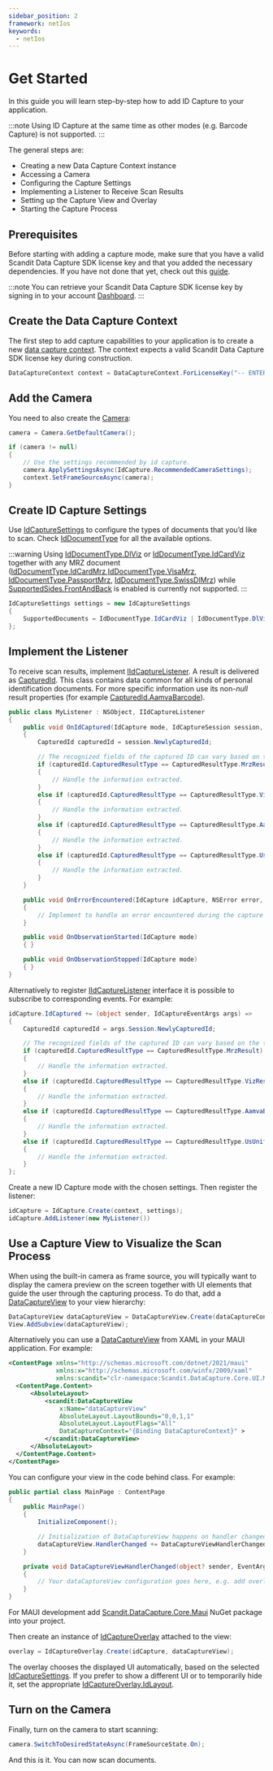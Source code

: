 ```yaml
---
sidebar_position: 2
framework: netIos
keywords:
  - netIos
---
```


# Get Started

In this guide you will learn step-by-step how to add ID Capture to your application.

:::note
Using ID Capture at the same time as other modes (e.g. Barcode Capture) is not supported.
:::

The general steps are:

- Creating a new Data Capture Context instance
- Accessing a Camera
- Configuring the Capture Settings
- Implementing a Listener to Receive Scan Results
- Setting up the Capture View and Overlay
- Starting the Capture Process

## Prerequisites

Before starting with adding a capture mode, make sure that you have a valid Scandit Data Capture SDK license key and that you added the necessary dependencies. If you have not done that yet, check out this [guide](../add-sdk.md).

:::note
You can retrieve your Scandit Data Capture SDK license key by signing in to your account [Dashboard](https://ssl.scandit.com/dashboard/sign-in).
:::

## Create the Data Capture Context

The first step to add capture capabilities to your application is to create a new [data capture context](https://docs.scandit.com/data-capture-sdk/dotnet.ios/core/api/data-capture-context.html#class-scandit.datacapture.core.DataCaptureContext). The context expects a valid Scandit Data Capture SDK license key during construction.

```csharp
DataCaptureContext context = DataCaptureContext.ForLicenseKey("-- ENTER YOUR SCANDIT LICENSE KEY HERE --");
```

## Add the Camera

You need to also create the [Camera](https://docs.scandit.com/data-capture-sdk/dotnet.ios/core/api/camera.html#class-scandit.datacapture.core.Camera):

```csharp
camera = Camera.GetDefaultCamera();

if (camera != null)
{
    // Use the settings recommended by id capture.
    camera.ApplySettingsAsync(IdCapture.RecommendedCameraSettings);
    context.SetFrameSourceAsync(camera);
}
```

## Create ID Capture Settings

Use [IdCaptureSettings](https://docs.scandit.com/data-capture-sdk/dotnet.ios/id-capture/api/id-capture-settings.html#class-scandit.datacapture.id.IdCaptureSettings) to configure the types of documents that you’d like to scan. Check [IdDocumentType](https://docs.scandit.com/data-capture-sdk/dotnet.ios/id-capture/api/id-document-type.html#enum-scandit.datacapture.id.IdDocumentType) for all the available options.

:::warning
Using [IdDocumentType.DlViz](https://docs.scandit.com/data-capture-sdk/dotnet.ios/id-capture/api/id-document-type.html#value-scandit.datacapture.id.IdDocumentType.DlViz) or [IdDocumentType.IdCardViz](https://docs.scandit.com/data-capture-sdk/dotnet.ios/id-capture/api/id-document-type.html#value-scandit.datacapture.id.IdDocumentType.IdCardViz) together with any MRZ document ([IdDocumentType.IdCardMrz](https://docs.scandit.com/data-capture-sdk/dotnet.ios/id-capture/api/id-document-type.html#value-scandit.datacapture.id.IdDocumentType.IdCardMrz),[IdDocumentType.VisaMrz](https://docs.scandit.com/data-capture-sdk/dotnet.ios/id-capture/api/id-document-type.html#value-scandit.datacapture.id.IdDocumentType.VisaMrz), [IdDocumentType.PassportMrz](https://docs.scandit.com/data-capture-sdk/dotnet.ios/id-capture/api/id-document-type.html#value-scandit.datacapture.id.IdDocumentType.PassportMrz), [IdDocumentType.SwissDlMrz](https://docs.scandit.com/data-capture-sdk/dotnet.ios/id-capture/api/id-document-type.html#value-scandit.datacapture.id.IdDocumentType.SwissDlMrz)) while [SupportedSides.FrontAndBack](https://docs.scandit.com/data-capture-sdk/dotnet.ios/id-capture/api/id-supported-document-sides.html#value-scandit.datacapture.id.SupportedSides.FrontAndBack) is enabled is currently not supported.
:::

```csharp
IdCaptureSettings settings = new IdCaptureSettings
{
    SupportedDocuments = IdDocumentType.IdCardViz | IdDocumentType.DlViz | IdDocumentType.AamvaBarcode
};
```

## Implement the Listener

To receive scan results, implement [IIdCaptureListener](https://docs.scandit.com/data-capture-sdk/dotnet.ios/id-capture/api/id-capture-listener.html#interface-scandit.datacapture.id.IIdCaptureListener). A result is delivered as [CapturedId](https://docs.scandit.com/data-capture-sdk/dotnet.ios/id-capture/api/captured-id.html#class-scandit.datacapture.id.CapturedId). This class contains data common for all kinds of personal identification documents. For more specific information use its non-_null_ result properties (for example [CapturedId.AamvaBarcode](https://docs.scandit.com/data-capture-sdk/dotnet.ios/id-capture/api/captured-id.html#property-scandit.datacapture.id.CapturedId.AamvaBarcode)).

```csharp
public class MyListener : NSObject, IIdCaptureListener
{
    public void OnIdCaptured(IdCapture mode, IdCaptureSession session, IFrameData data)
    {
        CapturedId capturedId = session.NewlyCapturedId;

        // The recognized fields of the captured ID can vary based on the type.
        if (capturedId.CapturedResultType == CapturedResultType.MrzResult)
        {
            // Handle the information extracted.
        }
        else if (capturedId.CapturedResultType == CapturedResultType.VizResult)
        {
            // Handle the information extracted.
        }
        else if (capturedId.CapturedResultType == CapturedResultType.AamvaBarcodeResult)
        {
            // Handle the information extracted.
        }
        else if (capturedId.CapturedResultType == CapturedResultType.UsUniformedServicesBarcodeResult)
        {
            // Handle the information extracted.
        }
    }

    public void OnErrorEncountered(IdCapture idCapture, NSError error, IdCaptureSession session, IFrameData frameData)
    {
        // Implement to handle an error encountered during the capture process.
    }

    public void OnObservationStarted(IdCapture mode)
    { }

    public void OnObservationStopped(IdCapture mode)
    { }
}
```

Alternatively to register [IIdCaptureListener](https://docs.scandit.com/data-capture-sdk/dotnet.ios/id-capture/api/id-capture-listener.html#interface-scandit.datacapture.id.IIdCaptureListener) interface it is possible to subscribe to corresponding events. For example:

```csharp
idCapture.IdCaptured += (object sender, IdCaptureEventArgs args) =>
{
    CapturedId capturedId = args.Session.NewlyCapturedId;

    // The recognized fields of the captured ID can vary based on the type.
    if (capturedId.CapturedResultType == CapturedResultType.MrzResult)
    {
        // Handle the information extracted.
    }
    else if (capturedId.CapturedResultType == CapturedResultType.VizResult)
    {
        // Handle the information extracted.
    }
    else if (capturedId.CapturedResultType == CapturedResultType.AamvaBarcodeResult)
    {
        // Handle the information extracted.
    }
    else if (capturedId.CapturedResultType == CapturedResultType.UsUniformedServicesBarcodeResult)
    {
        // Handle the information extracted.
    }
};
```

Create a new ID Capture mode with the chosen settings. Then register the listener:

```csharp
idCapture = IdCapture.Create(context, settings);
idCapture.AddListener(new MyListener())
```

## Use a Capture View to Visualize the Scan Process

When using the built-in camera as frame source, you will typically want to display the camera preview on the screen together with UI elements that guide the user through the capturing process. To do that, add a [DataCaptureView](https://docs.scandit.com/data-capture-sdk/dotnet.ios/core/api/ui/data-capture-view.html#class-scandit.datacapture.core.ui.DataCaptureView) to your view hierarchy:

```csharp
DataCaptureView dataCaptureView = DataCaptureView.Create(dataCaptureContext, View.Bounds);
View.AddSubview(dataCaptureView);
```

Alternatively you can use a [DataCaptureView](https://docs.scandit.com/data-capture-sdk/dotnet.ios/core/api/ui/data-capture-view.html#class-scandit.datacapture.core.ui.DataCaptureView) from XAML in your MAUI application. For example:

```xml
<ContentPage xmlns="http://schemas.microsoft.com/dotnet/2021/maui"
             xmlns:x="http://schemas.microsoft.com/winfx/2009/xaml"
             xmlns:scandit="clr-namespace:Scandit.DataCapture.Core.UI.Maui;assembly=ScanditCaptureCoreMaui">
  <ContentPage.Content>
      <AbsoluteLayout>
          <scandit:DataCaptureView
              x:Name="dataCaptureView"
              AbsoluteLayout.LayoutBounds="0,0,1,1"
              AbsoluteLayout.LayoutFlags="All"
              DataCaptureContext="{Binding DataCaptureContext}" >
          </scandit:DataCaptureView>
      </AbsoluteLayout>
  </ContentPage.Content>
</ContentPage>
```

You can configure your view in the code behind class. For example:

```csharp
public partial class MainPage : ContentPage
{
    public MainPage()
    {
        InitializeComponent();

        // Initialization of DataCaptureView happens on handler changed event.
        dataCaptureView.HandlerChanged += DataCaptureViewHandlerChanged;
    }

    private void DataCaptureViewHandlerChanged(object? sender, EventArgs e)
    {
        // Your dataCaptureView configuration goes here, e.g. add overlay
    }
}
```

For MAUI development add [Scandit.DataCapture.Core.Maui](https://www.nuget.org/packages/Scandit.DataCapture.Core.Maui) NuGet package into your project.

Then create an instance of [IdCaptureOverlay](https://docs.scandit.com/data-capture-sdk/dotnet.ios/id-capture/api/ui/id-capture-overlay.html#class-scandit.datacapture.id.ui.IdCaptureOverlay) attached to the view:

```csharp
overlay = IdCaptureOverlay.Create(idCapture, dataCaptureView);
```

The overlay chooses the displayed UI automatically, based on the selected [IdCaptureSettings](https://docs.scandit.com/data-capture-sdk/dotnet.ios/id-capture/api/id-capture-settings.html#class-scandit.datacapture.id.IdCaptureSettings). If you prefer to show a different UI or to temporarily hide it, set the appropriate [IdCaptureOverlay.IdLayout](https://docs.scandit.com/data-capture-sdk/dotnet.ios/id-capture/api/ui/id-capture-overlay.html#property-scandit.datacapture.id.ui.IdCaptureOverlay.IdLayout).

## Turn on the Camera

Finally, turn on the camera to start scanning:

```csharp
camera.SwitchToDesiredStateAsync(FrameSourceState.On);
```

And this is it. You can now scan documents.
